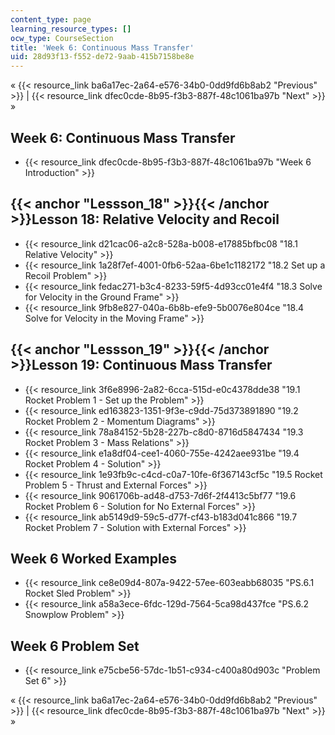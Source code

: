 ```yaml
---
content_type: page
learning_resource_types: []
ocw_type: CourseSection
title: 'Week 6: Continuous Mass Transfer'
uid: 28d93f13-f552-de72-9aab-415b7158be8e
---
```


« {{< resource_link ba6a17ec-2a64-e576-34b0-0dd9fd6b8ab2 "Previous" >}} | {{< resource_link dfec0cde-8b95-f3b3-887f-48c1061ba97b "Next" >}} »

Week 6: Continuous Mass Transfer
--------------------------------

*   {{< resource_link dfec0cde-8b95-f3b3-887f-48c1061ba97b "Week 6 Introduction" >}}

{{< anchor "Lessson_18" >}}{{< /anchor >}}Lesson 18: Relative Velocity and Recoil
---------------------------------------------------------------------------------

*   {{< resource_link d21cac06-a2c8-528a-b008-e17885bfbc08 "18.1 Relative Velocity" >}}
*   {{< resource_link 1a28f7ef-4001-0fb6-52aa-6be1c1182172 "18.2 Set up a Recoil Problem" >}}
*   {{< resource_link fedac271-b3c4-8233-59f5-4d93cc01e4f4 "18.3 Solve for Velocity in the Ground Frame" >}}
*   {{< resource_link 9fb8e827-040a-6b8b-efe9-5b0076e804ce "18.4 Solve for Velocity in the Moving Frame" >}}

{{< anchor "Lessson_19" >}}{{< /anchor >}}Lesson 19: Continuous Mass Transfer
-----------------------------------------------------------------------------

*   {{< resource_link 3f6e8996-2a82-6cca-515d-e0c4378dde38 "19.1 Rocket Problem 1 - Set up the Problem" >}}
*   {{< resource_link ed163823-1351-9f3e-c9dd-75d373891890 "19.2 Rocket Problem 2 - Momentum Diagrams" >}}
*   {{< resource_link 78a84152-5b28-227b-c8d0-8716d5847434 "19.3 Rocket Problem 3 - Mass Relations" >}}
*   {{< resource_link e1a8df04-cee1-4060-755e-4242aee931be "19.4 Rocket Problem 4 - Solution" >}}
*   {{< resource_link 1e93fb9c-c4cd-c0a7-10fe-6f367143cf5c "19.5 Rocket Problem 5 - Thrust and External Forces" >}}
*   {{< resource_link 9061706b-ad48-d753-7d6f-2f4413c5bf77 "19.6 Rocket Problem 6 - Solution for No External Forces" >}}
*   {{< resource_link ab5149d9-59c5-d77f-cf43-b183d041c866 "19.7 Rocket Problem 7 - Solution with External Forces" >}}

Week 6 Worked Examples
----------------------

*   {{< resource_link ce8e09d4-807a-9422-57ee-603eabb68035 "PS.6.1 Rocket Sled Problem" >}}
*   {{< resource_link a58a3ece-6fdc-129d-7564-5ca98d437fce "PS.6.2 Snowplow Problem" >}}

Week 6 Problem Set
------------------

*   {{< resource_link e75cbe56-57dc-1b51-c934-c400a80d903c "Problem Set 6" >}}

« {{< resource_link ba6a17ec-2a64-e576-34b0-0dd9fd6b8ab2 "Previous" >}} | {{< resource_link dfec0cde-8b95-f3b3-887f-48c1061ba97b "Next" >}} »